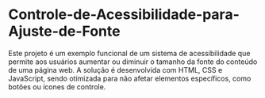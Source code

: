 # Controle-de-Acessibilidade-para-Ajuste-de-Fonte
Este projeto é um exemplo funcional de um sistema de acessibilidade que permite aos usuários aumentar ou diminuir o tamanho da fonte do conteúdo de uma página web. A solução é desenvolvida com HTML, CSS e JavaScript, sendo otimizada para não afetar elementos específicos, como botões ou ícones de controle.
